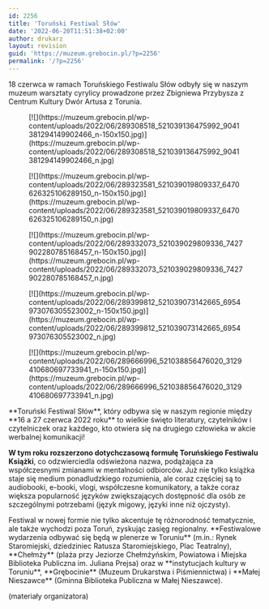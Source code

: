 ```yaml
---
id: 2256
title: 'Toruński Festiwal Słów'
date: '2022-06-20T11:51:38+02:00'
author: drukarz
layout: revision
guid: 'https://muzeum.grebocin.pl/?p=2256'
permalink: '/?p=2256'
---
```


18 czerwca w ramach Toruńskiego Festiwalu Słów odbyły się w naszym muzeum warsztaty cyrylicy prowadzone przez Zbigniewa Przybysza z Centrum Kultury Dwór Artusa z Torunia.

<div class="gallery galleryid-2256 gallery-columns-5 gallery-size-thumbnail" id="gallery-937"><figure class="gallery-item"><div class="gallery-icon portrait"> [![](https://muzeum.grebocin.pl/wp-content/uploads/2022/06/289308518_521039136475992_9041381294149902466_n-150x150.jpg)](https://muzeum.grebocin.pl/wp-content/uploads/2022/06/289308518_521039136475992_9041381294149902466_n.jpg) </div></figure><figure class="gallery-item"><div class="gallery-icon portrait"> [![](https://muzeum.grebocin.pl/wp-content/uploads/2022/06/289323581_521039019809337_6470626325106289150_n-150x150.jpg)](https://muzeum.grebocin.pl/wp-content/uploads/2022/06/289323581_521039019809337_6470626325106289150_n.jpg) </div></figure><figure class="gallery-item"><div class="gallery-icon portrait"> [![](https://muzeum.grebocin.pl/wp-content/uploads/2022/06/289332073_521039029809336_7427902280785168457_n-150x150.jpg)](https://muzeum.grebocin.pl/wp-content/uploads/2022/06/289332073_521039029809336_7427902280785168457_n.jpg) </div></figure><figure class="gallery-item"><div class="gallery-icon portrait"> [![](https://muzeum.grebocin.pl/wp-content/uploads/2022/06/289399812_521039073142665_6954973076305523002_n-150x150.jpg)](https://muzeum.grebocin.pl/wp-content/uploads/2022/06/289399812_521039073142665_6954973076305523002_n.jpg) </div></figure><figure class="gallery-item"><div class="gallery-icon portrait"> [![](https://muzeum.grebocin.pl/wp-content/uploads/2022/06/289666996_521038856476020_3129410680697733941_n-150x150.jpg)](https://muzeum.grebocin.pl/wp-content/uploads/2022/06/289666996_521038856476020_3129410680697733941_n.jpg) </div></figure> </div><div class="wpb_row wf-container"><div class="vc_col-sm-10 wpb_column column_container "><div class="wpb_wrapper"><div class="wpb_text_column wpb_content_element  "><div class="wpb_wrapper">**Toruński Festiwal Słów**, który odbywa się w naszym regionie między **16 a 27 czerwca 2022 roku** to wielkie święto literatury, czytelników i czytelniczek oraz każdego, kto otwiera się na drugiego człowieka w akcie werbalnej komunikacji!

**W tym roku rozszerzono dotychczasową formułę Toruńskiego Festiwalu Książki**, co odzwierciedla odświeżona nazwa, podążająca za współczesnymi zmianami w mentalności odbiorców. Już nie tylko książka staje się medium ponadludzkiego rozumienia, ale coraz częściej są to audiobooki, e-booki, vlogi, współczesne komunikatory, a także coraz większa popularność języków zwiększających dostępność dla osób ze szczególnymi potrzebami (język migowy, języki inne niż ojczysty).

</div></div></div></div></div><div class="wpb_row wf-container"><div class="vc_col-sm-12 wpb_column column_container "><div class="wpb_wrapper"><div class="wpb_text_column wpb_content_element  "><div class="wpb_wrapper">Festiwal w nowej formie nie tylko akcentuje tę różnorodność tematycznie, ale także wychodzi poza Toruń, zyskując zasięg regionalny. **Festiwalowe wydarzenia odbywać się będą w plenerze w Toruniu** (m.in.: Rynek Staromiejski, dziedziniec Ratusza Staromiejskiego, Plac Teatralny), **Chełmży** (plaża przy Jeziorze Chełmżyńskim, Powiatowa i Miejska Biblioteka Publiczna im. Juliana Prejsa) oraz w **instytucjach kultury w Toruniu**, **Grębocinie** (Muzeum Drukarstwa i Piśmiennictwa) i **Małej Nieszawce** (Gminna Biblioteka Publiczna w Małej Nieszawce).

(materiały organizatora)

</div></div></div></div></div>